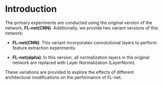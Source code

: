 # Introduction

The primary experiments are conducted using the original version of the network, **FL-net(CNN)**. Additionally, we provide two variant versions of this network:

- **FL-net(CNN)**: This variant incorporates convolutional layers to perform feature extraction experiments.

- **FL-net(alpha)**: In this version, all normalization layers in the original network are replaced with Layer Normalization (LayerNorm).

These variations are provided to explore the effects of different architectural modifications on the performance of FL-net.
